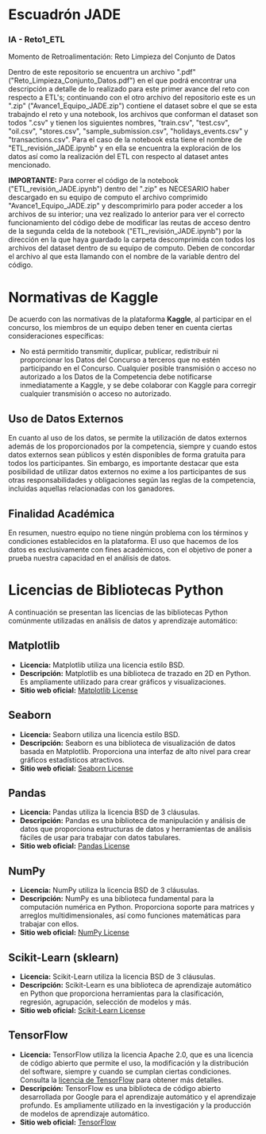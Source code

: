 # Escuadrón JADE 
### IA - Reto1_ETL
Momento de Retroalimentación: Reto Limpieza del Conjunto de Datos

Dentro de este repositorio se encuentra un archivo ".pdf" ("Reto_Limpieza_Conjunto_Datos.pdf") en el que podrá encontrar una descripción a detalle de lo realizado para este primer avance del reto con respecto a ETL's; continuando con el otro archivo del repositorio este es un ".zip" ("Avance1_Equipo_JADE.zip") contiene el dataset sobre el que se esta trabajndo el reto y una notebook, los archivos que conforman el dataset son todos ".csv" y tienen los siguientes nombres, "train.csv", "test.csv", "oil.csv", "stores.csv", "sample_submission.csv", "holidays_events.csv" y "transactions.csv". Para el caso de la notebook esta tiene el nombre de "ETL_revisión_JADE.ipynb" y en ella se encuentra la exploración de los datos así como la realización del ETL con respecto al dataset antes mencionado.

**IMPORTANTE:** Para correr el código de la notebook ("ETL_revisión_JADE.ipynb") dentro del ".zip" es NECESARIO haber descargado en su equipo de computo el archivo comprimido "Avance1_Equipo_JADE.zip" y descomprimirlo para poder acceder a los archivos de su interior; una vez realizado lo anterior para ver el correcto funcionamiento del código debe de modificar las reutas de acceso dentro de la segunda celda de la notebook ("ETL_revisión_JADE.ipynb") por la dirección en la que haya guardado la carpeta descomprimida con todos los archivos del dataset dentro de su equipo de computo. Deben de concordar el archivo al que esta llamando con el nombre de la variable dentro del código.

# Normativas de Kaggle

De acuerdo con las normativas de la plataforma **Kaggle**, al participar en el concurso, los miembros de un equipo deben tener en cuenta ciertas consideraciones específicas:

- No está permitido transmitir, duplicar, publicar, redistribuir ni proporcionar los Datos del Concurso a terceros que no estén participando en el Concurso. Cualquier posible transmisión o acceso no autorizado a los Datos de la Competencia debe notificarse inmediatamente a Kaggle, y se debe colaborar con Kaggle para corregir cualquier transmisión o acceso no autorizado.

## Uso de Datos Externos

En cuanto al uso de los datos, se permite la utilización de datos externos además de los proporcionados por la competencia, siempre y cuando estos datos externos sean públicos y estén disponibles de forma gratuita para todos los participantes. Sin embargo, es importante destacar que esta posibilidad de utilizar datos externos no exime a los participantes de sus otras responsabilidades y obligaciones según las reglas de la competencia, incluidas aquellas relacionadas con los ganadores.

## Finalidad Académica

En resumen, nuestro equipo no tiene ningún problema con los términos y condiciones establecidos en la plataforma. El uso que hacemos de los datos es exclusivamente con fines académicos, con el objetivo de poner a prueba nuestra capacidad en el análisis de datos.


# Licencias de Bibliotecas Python

A continuación se presentan las licencias de las bibliotecas Python comúnmente utilizadas en análisis de datos y aprendizaje automático:

## Matplotlib
- **Licencia:** Matplotlib utiliza una licencia estilo BSD.
- **Descripción:** Matplotlib es una biblioteca de trazado en 2D en Python. Es ampliamente utilizado para crear gráficos y visualizaciones.
- **Sitio web oficial:** [Matplotlib License](https://matplotlib.org/stable/users/license.html)

## Seaborn
- **Licencia:** Seaborn utiliza una licencia estilo BSD.
- **Descripción:** Seaborn es una biblioteca de visualización de datos basada en Matplotlib. Proporciona una interfaz de alto nivel para crear gráficos estadísticos atractivos.
- **Sitio web oficial:** [Seaborn License](https://seaborn.pydata.org)

## Pandas
- **Licencia:** Pandas utiliza la licencia BSD de 3 cláusulas.
- **Descripción:** Pandas es una biblioteca de manipulación y análisis de datos que proporciona estructuras de datos y herramientas de análisis fáciles de usar para trabajar con datos tabulares.
- **Sitio web oficial:** [Pandas License](https://pandas.pydata.org/pandas-docs/stable/whatsnew/v1.3.3.html#license)

## NumPy
- **Licencia:** NumPy utiliza la licencia BSD de 3 cláusulas.
- **Descripción:** NumPy es una biblioteca fundamental para la computación numérica en Python. Proporciona soporte para matrices y arreglos multidimensionales, así como funciones matemáticas para trabajar con ellos.
- **Sitio web oficial:** [NumPy License](https://numpy.org/doc/stable/license.html)

## Scikit-Learn (sklearn)
- **Licencia:** Scikit-Learn utiliza la licencia BSD de 3 cláusulas.
- **Descripción:** Scikit-Learn es una biblioteca de aprendizaje automático en Python que proporciona herramientas para la clasificación, regresión, agrupación, selección de modelos y más.
- **Sitio web oficial:** [Scikit-Learn License](https://scikit-learn.org/stable/whats_new/v1.1.0.html#id9)

## TensorFlow
- **Licencia:** TensorFlow utiliza la licencia Apache 2.0, que es una licencia de código abierto que permite el uso, la modificación y la distribución del software, siempre y cuando se cumplan ciertas condiciones. Consulta la [licencia de TensorFlow](https://github.com/tensorflow/tensorflow/blob/master/LICENSE) para obtener más detalles.
- **Descripción:** TensorFlow es una biblioteca de código abierto desarrollada por Google para el aprendizaje automático y el aprendizaje profundo. Es ampliamente utilizado en la investigación y la producción de modelos de aprendizaje automático.
- **Sitio web oficial:** [TensorFlow](https://www.tensorflow.org/)


